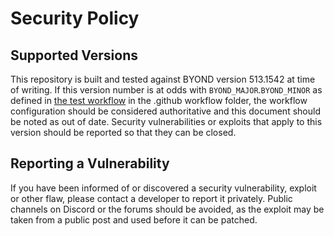 # Security Policy

## Supported Versions

This repository is built and tested against BYOND version 513.1542 at time of writing. If this version number is at odds with `BYOND_MAJOR`.`BYOND_MINOR` as defined in [the test workflow](https://github.com/infinitystation/Baystation12/blob/dev/.github/workflows/test.yml#L11) in the .github workflow folder, the workflow configuration should be considered authoritative and this document should be noted as out of date. Security vulnerabilities or exploits that apply to this version should be reported so that they can be closed.

## Reporting a Vulnerability

If you have been informed of or discovered a security vulnerability, exploit or other flaw, please contact a developer to report it privately. Public channels on Discord or the forums should be avoided, as the exploit may be taken from a public post and used before it can be patched.
